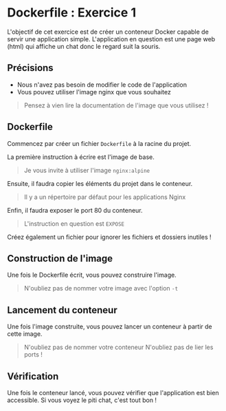 # Dockerfile : Exercice 1

L'objectif de cet exercice est de créer un conteneur Docker capable de servir une application simple.
L'application en question est une page web (html) qui affiche un chat donc le regard suit la souris.

## Précisions

- Nous n'avez pas besoin de modifier le code de l'application
- Vous pouvez utiliser l'image nginx que vous souhaitez

> Pensez à vien lire la documentation de l'image que vous utilisez !

## Dockerfile

Commencez par créer un fichier `Dockerfile` à la racine du projet.

La première instruction à écrire est l'image de base.

> Je vous invite à utiliser l'image `nginx:alpine`

Ensuite, il faudra copier les éléments du projet dans le conteneur.


> Il y a un répertoire par défaut pour les applications Nginx

Enfin, il faudra exposer le port 80 du conteneur.

> L'instruction en question est `EXPOSE`

Créez également un fichier pour ignorer les fichiers et dossiers inutiles !

## Construction de l'image

Une fois le Dockerfile écrit, vous pouvez construire l'image.

> N'oubliez pas de nommer votre image avec l'option `-t`

## Lancement du conteneur

Une fois l'image construite, vous pouvez lancer un conteneur à partir de cette image.


> N'oubliez pas de nommer votre conteneur
> N'oubliez pas de lier les ports !

## Vérification

Une fois le conteneur lancé, vous pouvez vérifier que l'application est bien accessible.
Si vous voyez le piti chat, c'est tout bon !

